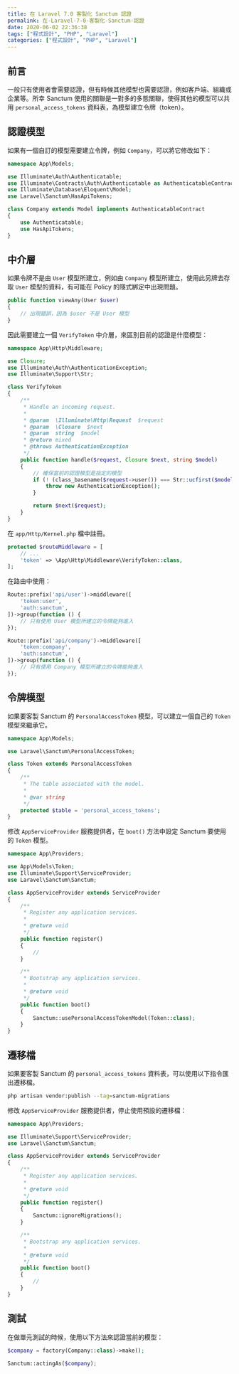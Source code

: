 ```yaml
---
title: 在 Laravel 7.0 客製化 Sanctum 認證
permalink: 在-Laravel-7-0-客製化-Sanctum-認證
date: 2020-06-02 22:36:38
tags: ["程式設計", "PHP", "Laravel"]
categories: ["程式設計", "PHP", "Laravel"]
---
```


## 前言

一般只有使用者會需要認證，但有時候其他模型也需要認證，例如客戶端、組織或企業等。所幸 Sanctum 使用的關聯是一對多的多態關聯，使得其他的模型可以共用 `personal_access_tokens` 資料表，為模型建立令牌（token）。

## 認證模型

如果有一個自訂的模型需要建立令牌，例如 `Company`，可以將它修改如下：

```PHP
namespace App\Models;

use Illuminate\Auth\Authenticatable;
use Illuminate\Contracts\Auth\Authenticatable as AuthenticatableContract;
use Illuminate\Database\Eloquent\Model;
use Laravel\Sanctum\HasApiTokens;

class Company extends Model implements AuthenticatableContract
{
    use Authenticatable;
    use HasApiTokens;
}
```

## 中介層

如果令牌不是由 `User` 模型所建立，例如由 `Company` 模型所建立，使用此另牌去存取 `User` 模型的資料，有可能在 Policy 的隱式綁定中出現問題。

```PHP
public function viewAny(User $user)
{
    // 出現錯誤，因為 $user 不是 User 模型
}
```

因此需要建立一個 `VerifyToken` 中介層，來區別目前的認證是什麼模型：

```PHP
namespace App\Http\Middleware;

use Closure;
use Illuminate\Auth\AuthenticationException;
use Illuminate\Support\Str;

class VerifyToken
{
    /**
     * Handle an incoming request.
     *
     * @param  \Illuminate\Http\Request  $request
     * @param  \Closure  $next
     * @param  string  $model
     * @return mixed
     * @throws AuthenticationException
     */
    public function handle($request, Closure $next, string $model)
    {
        // 確保當前的認證模型是指定的模型
        if (! (class_basename($request->user()) === Str::ucfirst($model))) {
            throw new AuthenticationException();
        }

        return $next($request);
    }
}
```

在 `app/Http/Kernel.php` 檔中註冊。

```PHP
protected $routeMiddleware = [
    // ...
    'token' => \App\Http\Middleware\VerifyToken::class,
];
```

在路由中使用：

```PHP
Route::prefix('api/user')->middleware([
    'token:user',
    'auth:sanctum',
])->group(function () {
    // 只有使用 User 模型所建立的令牌能夠進入
});

Route::prefix('api/company')->middleware([
    'token:company',
    'auth:sanctum',
])->group(function () {
    // 只有使用 Company 模型所建立的令牌能夠進入
});
```

## 令牌模型

如果要客製 Sanctum 的 `PersonalAccessToken` 模型，可以建立一個自己的 `Token` 模型來繼承它。

```PHP
namespace App\Models;

use Laravel\Sanctum\PersonalAccessToken;

class Token extends PersonalAccessToken
{
    /**
     * The table associated with the model.
     *
     * @var string
     */
    protected $table = 'personal_access_tokens';
}
```

修改 `AppServiceProvider` 服務提供者，在 `boot()` 方法中設定 Sanctum 要使用的 `Token` 模型。

```PHP
namespace App\Providers;

use App\Models\Token;
use Illuminate\Support\ServiceProvider;
use Laravel\Sanctum\Sanctum;

class AppServiceProvider extends ServiceProvider
{
    /**
     * Register any application services.
     *
     * @return void
     */
    public function register()
    {
        //
    }

    /**
     * Bootstrap any application services.
     *
     * @return void
     */
    public function boot()
    {
        Sanctum::usePersonalAccessTokenModel(Token::class);
    }
}
```

## 遷移檔

如果要客製 Sanctum 的 `personal_access_tokens` 資料表，可以使用以下指令匯出遷移檔。

```BASH
php artisan vendor:publish --tag=sanctum-migrations
```

修改 `AppServiceProvider` 服務提供者，停止使用預設的遷移檔：

```PHP
namespace App\Providers;

use Illuminate\Support\ServiceProvider;
use Laravel\Sanctum\Sanctum;

class AppServiceProvider extends ServiceProvider
{
    /**
     * Register any application services.
     *
     * @return void
     */
    public function register()
    {
        Sanctum::ignoreMigrations();
    }

    /**
     * Bootstrap any application services.
     *
     * @return void
     */
    public function boot()
    {
        //
    }
}
```

## 測試

在做單元測試的時候，使用以下方法來認證當前的模型：

```PHP
$company = factory(Company::class)->make();

Sanctum::actingAs($company);
```
